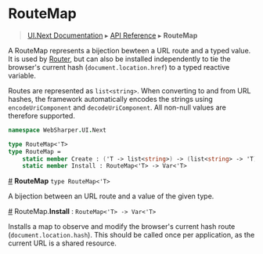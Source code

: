# RouteMap
> [UI.Next Documentation](UINext.md) ▸ [API Reference](UINext-API.md) ▸ **RouteMap**

A RouteMap represents a bijection bewteen a URL route and a typed value.
It is used by [Router](UINext-Router.md), but can also be installed independently
to tie the browser's current hash (`document.location.href`) to a typed reactive
variable.

Routes are represented as `list<string>`.  When converting to and from URL hashes,
the framework automatically encodes the strings using `encodeUriComponent`
and `decodeUriComponent`.  All non-null values are therefore supported.

```fsharp
namespace WebSharper.UI.Next

type RouteMap<'T>
type RouteMap =
    static member Create : ('T -> list<string>) -> (list<string> -> 'T) -> RouteMap<'T>
    static member Install : RouteMap<'T> -> Var<'T>
```

<a href="#RouteMap" name="RouteMap">#</a> **RouteMap** `type RouteMap<'T>`

A bijection between an URL route and a value of the given type.

<a href="#Install" name="Install">#</a> RouteMap.**Install** : `RouteMap<'T> -> Var<'T>`

Installs a map to observe and modify the browser's current hash route (`document.location.hash`).
This should be called once per application, as the current URL is a shared resource.

